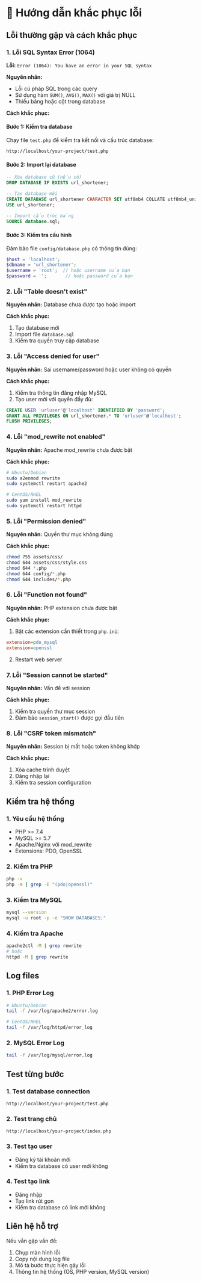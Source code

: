 # 🔧 Hướng dẫn khắc phục lỗi

## Lỗi thường gặp và cách khắc phục

### 1. Lỗi SQL Syntax Error (1064)

**Lỗi:** `Error (1064): You have an error in your SQL syntax`

**Nguyên nhân:** 
- Lỗi cú pháp SQL trong các query
- Sử dụng hàm `SUM()`, `AVG()`, `MAX()` với giá trị NULL
- Thiếu bảng hoặc cột trong database

**Cách khắc phục:**

#### Bước 1: Kiểm tra database
Chạy file `test.php` để kiểm tra kết nối và cấu trúc database:
```
http://localhost/your-project/test.php
```

#### Bước 2: Import lại database
```sql
-- Xóa database cũ (nếu có)
DROP DATABASE IF EXISTS url_shortener;

-- Tạo database mới
CREATE DATABASE url_shortener CHARACTER SET utf8mb4 COLLATE utf8mb4_unicode_ci;
USE url_shortener;

-- Import cấu trúc bảng
SOURCE database.sql;
```

#### Bước 3: Kiểm tra cấu hình
Đảm bảo file `config/database.php` có thông tin đúng:
```php
$host = 'localhost';
$dbname = 'url_shortener';
$username = 'root';  // hoặc username của bạn
$password = '';       // hoặc password của bạn
```

### 2. Lỗi "Table doesn't exist"

**Nguyên nhân:** Database chưa được tạo hoặc import

**Cách khắc phục:**
1. Tạo database mới
2. Import file `database.sql`
3. Kiểm tra quyền truy cập database

### 3. Lỗi "Access denied for user"

**Nguyên nhân:** Sai username/password hoặc user không có quyền

**Cách khắc phục:**
1. Kiểm tra thông tin đăng nhập MySQL
2. Tạo user mới với quyền đầy đủ:
```sql
CREATE USER 'urluser'@'localhost' IDENTIFIED BY 'password';
GRANT ALL PRIVILEGES ON url_shortener.* TO 'urluser'@'localhost';
FLUSH PRIVILEGES;
```

### 4. Lỗi "mod_rewrite not enabled"

**Nguyên nhân:** Apache mod_rewrite chưa được bật

**Cách khắc phục:**
```bash
# Ubuntu/Debian
sudo a2enmod rewrite
sudo systemctl restart apache2

# CentOS/RHEL
sudo yum install mod_rewrite
sudo systemctl restart httpd
```

### 5. Lỗi "Permission denied"

**Nguyên nhân:** Quyền thư mục không đúng

**Cách khắc phục:**
```bash
chmod 755 assets/css/
chmod 644 assets/css/style.css
chmod 644 *.php
chmod 644 config/*.php
chmod 644 includes/*.php
```

### 6. Lỗi "Function not found"

**Nguyên nhân:** PHP extension chưa được bật

**Cách khắc phục:**
1. Bật các extension cần thiết trong `php.ini`:
```ini
extension=pdo_mysql
extension=openssl
```

2. Restart web server

### 7. Lỗi "Session cannot be started"

**Nguyên nhân:** Vấn đề với session

**Cách khắc phục:**
1. Kiểm tra quyền thư mục session
2. Đảm bảo `session_start()` được gọi đầu tiên

### 8. Lỗi "CSRF token mismatch"

**Nguyên nhân:** Session bị mất hoặc token không khớp

**Cách khắc phục:**
1. Xóa cache trình duyệt
2. Đăng nhập lại
3. Kiểm tra session configuration

## Kiểm tra hệ thống

### 1. Yêu cầu hệ thống
- PHP >= 7.4
- MySQL >= 5.7
- Apache/Nginx với mod_rewrite
- Extensions: PDO, OpenSSL

### 2. Kiểm tra PHP
```bash
php -v
php -m | grep -E "(pdo|openssl)"
```

### 3. Kiểm tra MySQL
```bash
mysql --version
mysql -u root -p -e "SHOW DATABASES;"
```

### 4. Kiểm tra Apache
```bash
apache2ctl -M | grep rewrite
# hoặc
httpd -M | grep rewrite
```

## Log files

### 1. PHP Error Log
```bash
# Ubuntu/Debian
tail -f /var/log/apache2/error.log

# CentOS/RHEL
tail -f /var/log/httpd/error_log
```

### 2. MySQL Error Log
```bash
tail -f /var/log/mysql/error.log
```

## Test từng bước

### 1. Test database connection
```
http://localhost/your-project/test.php
```

### 2. Test trang chủ
```
http://localhost/your-project/index.php
```

### 3. Test tạo user
- Đăng ký tài khoản mới
- Kiểm tra database có user mới không

### 4. Test tạo link
- Đăng nhập
- Tạo link rút gọn
- Kiểm tra database có link mới không

## Liên hệ hỗ trợ

Nếu vẫn gặp vấn đề:
1. Chụp màn hình lỗi
2. Copy nội dung log file
3. Mô tả bước thực hiện gây lỗi
4. Thông tin hệ thống (OS, PHP version, MySQL version)
